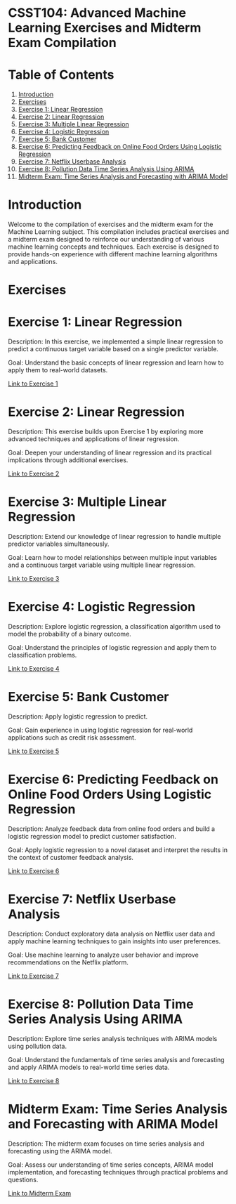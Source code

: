 # **CSST104: Advanced Machine Learning Exercises and Midterm Exam Compilation**

# **Table of Contents**

1. [Introduction](#introduction)
2. [Exercises](#exercises)
3. [Exercise 1: Linear Regression](#exer1)
4. [Exercise 2: Linear Regression](#exer2)
5. [Exercise 3: Multiple Linear Regression](#exer3)
6. [Exercise 4: Logistic Regression](#exer4)
7. [Exercise 5: Bank Customer](#exer5)
8. [Exercise 6: Predicting Feedback on Online Food Orders Using Logistic Regression](#exer6)
9. [Exercise 7: Netflix Userbase Analysis](#exer7)
10. [Exercise 8: Pollution Data Time Series Analysis Using ARIMA](#exer8)
11. [Midterm Exam: Time Series Analysis and Forecasting with ARIMA Model](#midterm)

# **Introduction**

<a id="introduction"></a>

Welcome to the compilation of exercises and the midterm exam for the Machine Learning subject. This compilation includes practical exercises and a midterm exam designed to reinforce our understanding of various machine learning concepts and techniques. Each exercise is designed to provide hands-on experience with different machine learning algorithms and applications.

# **Exercises**

<a id="exercises"></a>

# **Exercise 1: Linear Regression**

<a id="exer1"></a>

Description: In this exercise, we implemented a simple linear regression to predict a continuous target variable based on a single predictor variable.

Goal: Understand the basic concepts of linear regression and learn how to apply them to real-world datasets.

<a href="template/templatemo_485_rainbow/3A-ANDAL-EXER1.ipynb">Link to Exercise 1</a>

# **Exercise 2: Linear Regression**

<a id="exer2"></a>

Description: This exercise builds upon Exercise 1 by exploring more advanced techniques and applications of linear regression.

Goal: Deepen your understanding of linear regression and its practical implications through additional exercises.

<a href="Compilation/Compilation/3A-ANDAL-EXER2.ipynb">Link to Exercise 2</a>

# **Exercise 3: Multiple Linear Regression**

<a id="exer3"></a>

Description: Extend our knowledge of linear regression to handle multiple predictor variables simultaneously.

Goal: Learn how to model relationships between multiple input variables and a continuous target variable using multiple linear regression.

<a href="Compilation/Compilation/3A-ANDAL-EXER3.ipynb">Link to Exercise 3</a>

# **Exercise 4: Logistic Regression**

<a id="exer4"></a>

Description: Explore logistic regression, a classification algorithm used to model the probability of a binary outcome.

Goal: Understand the principles of logistic regression and apply them to classification problems.

<a href="Compilation/Compilation/3A-ANDAL-EXER4.ipynb">Link to Exercise 4</a>

# **Exercise 5: Bank Customer**

<a id="exer5"></a>

Description: Apply logistic regression to predict.

Goal: Gain experience in using logistic regression for real-world applications such as credit risk assessment.

<a href="Compilation/Compilation/3A-ANDAL-EXER5.ipynb">Link to Exercise 5</a>

# **Exercise 6: Predicting Feedback on Online Food Orders Using Logistic Regression**

<a id="exer6"></a>

Description: Analyze feedback data from online food orders and build a logistic regression model to predict customer satisfaction.

Goal: Apply logistic regression to a novel dataset and interpret the results in the context of customer feedback analysis.

<a href="Compilation/Compilation/3A-ANDAL-EXER6.ipynb">Link to Exercise 6</a>

# **Exercise 7: Netflix Userbase Analysis**

<a id="exer7"></a>

Description: Conduct exploratory data analysis on Netflix user data and apply machine learning techniques to gain insights into user preferences.

Goal: Use machine learning to analyze user behavior and improve recommendations on the Netflix platform.

<a href="Compilation/Compilation/3A-ANDAL-EXER7.ipynb">Link to Exercise 7</a>

# **Exercise 8: Pollution Data Time Series Analysis Using ARIMA**

<a id="exer8"></a>

Description: Explore time series analysis techniques with ARIMA models using pollution data.

Goal: Understand the fundamentals of time series analysis and forecasting and apply ARIMA models to real-world time series data.

<a href="Compilation/Compilation/3A-ANDAL-EXER8.ipynb">Link to Exercise 8</a>

# **Midterm Exam: Time Series Analysis and Forecasting with ARIMA Model**

<a id="midterm"></a>

Description: The midterm exam focuses on time series analysis and forecasting using the ARIMA model.

Goal: Assess our understanding of time series concepts, ARIMA model implementation, and forecasting techniques through practical problems and questions.

<a href="Compilation/Compilation/3A-ANDAL-MIDTERM.ipynb">Link to Midterm Exam</a>
